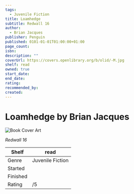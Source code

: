 ```yaml
---
tags:
  - Juvenile Fiction
title: Loamhedge
subtitle: Redwall 16
author:
  - Brian Jacques
publisher: Penguin
published: 0101-01-01T01:00:00+01:00
page_count: 
isbn: 
description: ""
coverUrl: https://covers.openlibrary.org/b/olid/-M.jpg
shelf: read
owned: true
start_date: 
end_date: 
rating: 
recommended_by: 
created: 
---
```


# Loamhedge by Brian Jacques

![Book Cover Art](https://covers.openlibrary.org/b/olid/-M.jpg)

_Redwall 16_

| Shelf | read |
| --- | --- |
| Genre | Juvenile Fiction |
| Started |  |
| Finished |  |
| Rating | /5 |

